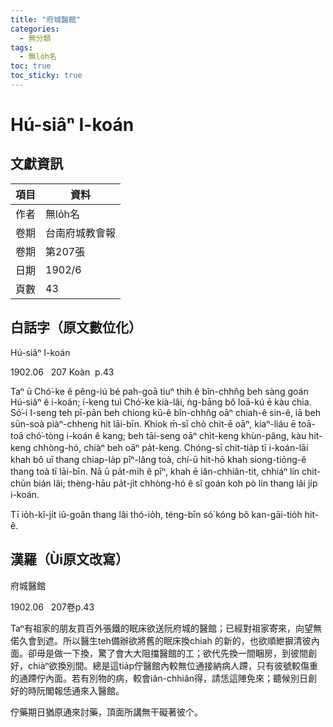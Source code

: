 ```yaml
---
title: "府城醫館"
categories:
  - 無分類
tags:
  - 無lo̍h名
toc: true
toc_sticky: true
---
```


# Hú-siâⁿ I-koán

## 文獻資訊

| 項目 | 資料 |
|---|---|
| 作者 | 無lo̍h名 |
| 卷期 | 台南府城教會報 |
| 卷期 | 第207張 |
| 日期 | 1902/6 |
| 頁數 | 43 |

## 白話字（原文數位化）

Hú-siâⁿ I-koán

1902.06   207 Koàn  p.43

Taⁿ ū Chó͘-ke ê pêng-iú bé pah-goā tiuⁿ thih ê bîn-chhn̂g beh sàng goán Hú-siâⁿ ê i-koán; í-keng tuì Chó͘-ke kià-lâi, ǹg-bāng bô loā-kú ē kàu chia. Só͘-í I-seng teh pī-pān beh chiong kū-ê bîn-chhn̂g oāⁿ chiah-ê sin-ê, iā beh sūn-soà piàⁿ-chheng hit lāi-bīn. Khiok m̄-sī chò chi̍t-ē oāⁿ, kiaⁿ-liáu ē toā-toā chó͘-tòng i-koán ê kang; beh tāi-seng oāⁿ chi̍t-keng khùn-pâng, kàu hit-keng chhòng-hó, chiàⁿ beh oāⁿ pa̍t-keng. Chóng-sī chit-tia̍p tī i-koán-lāi khah bô uī thang chiap-la̍p pīⁿ-lâng toà, chí-ū hit-hō khah siong-tiōng-ê thang toà tī lāi-bīn. Nā ū pa̍t-mi̍h ê pīⁿ, khah ē iân-chhiân-tit, chhiáⁿ lín chit-chūn bián lâi; thèng-hāu pa̍t-ji̍t chhòng-hó ê sî goán koh pò lín thang lâi ji̍p i-koán.

Tī io̍h-kî-ji̍t iû-goân thang lâi thó-io̍h, téng-bīn só͘ kóng bô kan-gāi-tio̍h hit-ê.

## 漢羅（Ùi原文改寫）

府城醫館

1902.06   207卷p.43

Taⁿ有祖家的朋友買百外張鐵的眠床欲送阮府城的醫館；已經對祖家寄來，向望無偌久會到遮。所以醫生teh備辦欲將舊的眠床換chiah 的新的，也欲順紲摒清彼內面。卻毋是做一下換，驚了會大大阻擋醫館的工；欲代先換一間睏房，到彼間創好，chiàⁿ欲換別間。總是這tia̍p佇醫館內較無位通接納病人蹛，只有彼號較傷重的通蹛佇內面。若有別物的病，較會iân-chhiân得，請恁這陣免來；聽候別日創好的時阮閣報恁通來入醫館。

佇藥期日猶原通來討藥，頂面所講無干礙著彼个。
